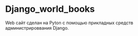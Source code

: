 # Django_world_books
Web сайт сделан на Pyton с помощью прикладных средств администрироввания Django.




